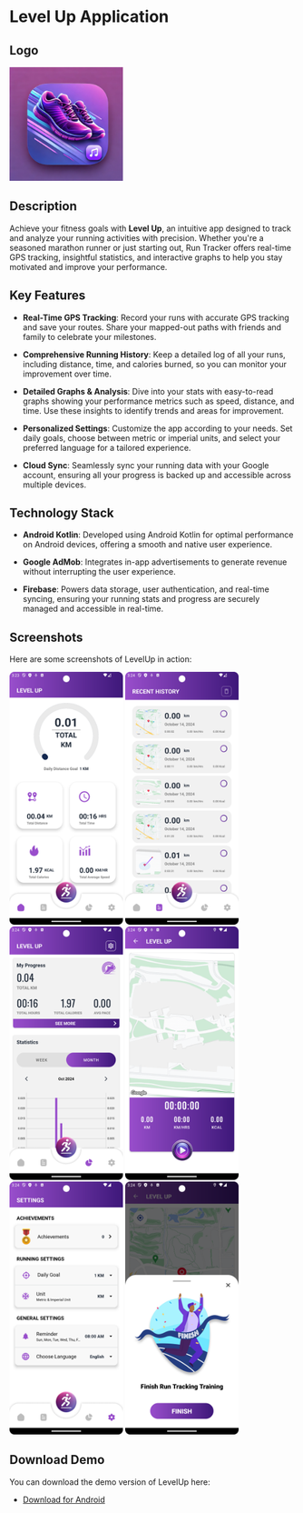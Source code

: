 # Level Up Application

## Logo
  <img src="./readme/ic_app.webp" width="200"/>

## Description

Achieve your fitness goals with **Level Up**, an intuitive app designed to track and analyze your running activities with precision. Whether you're a seasoned marathon runner or just starting out, Run Tracker offers real-time GPS tracking, insightful statistics, and interactive graphs to help you stay motivated and improve your performance.

## Key Features

- **Real-Time GPS Tracking**: Record your runs with accurate GPS tracking and save your routes. Share your mapped-out paths with friends and family to celebrate your milestones.

- **Comprehensive Running History**: Keep a detailed log of all your runs, including distance, time, and calories burned, so you can monitor your improvement over time.

- **Detailed Graphs & Analysis**: Dive into your stats with easy-to-read graphs showing your performance metrics such as speed, distance, and time. Use these insights to identify trends and areas for improvement.

- **Personalized Settings**: Customize the app according to your needs. Set daily goals, choose between metric or imperial units, and select your preferred language for a tailored experience.

- **Cloud Sync**: Seamlessly sync your running data with your Google account, ensuring all your progress is backed up and accessible across multiple devices.

## Technology Stack

- **Android Kotlin**: Developed using Android Kotlin for optimal performance on Android devices, offering a smooth and native user experience.

- **Google AdMob**: Integrates in-app advertisements to generate revenue without interrupting the user experience.

- **Firebase**: Powers data storage, user authentication, and real-time syncing, ensuring your running stats and progress are securely managed and accessible in real-time.

## Screenshots

Here are some screenshots of LevelUp in action:
<div>
  <img src="./readme/image0.png" width="200"/>
  <img src="./readme/image1.png" width="200"/>
  <img src="./readme/image2.png" width="200"/>
  <img src="./readme/image4.png" width="200"/>
  <img src="./readme/image3.png" width="200"/>
  <img src="./readme/image5.png" width="200"/>
</div>

## Download Demo

You can download the demo version of LevelUp here:

- [Download for Android](https://drive.google.com/file/d/1c1Gvue3kBF5_luPuGwEZuEEtwMlX9m9q/view?usp=sharing)
